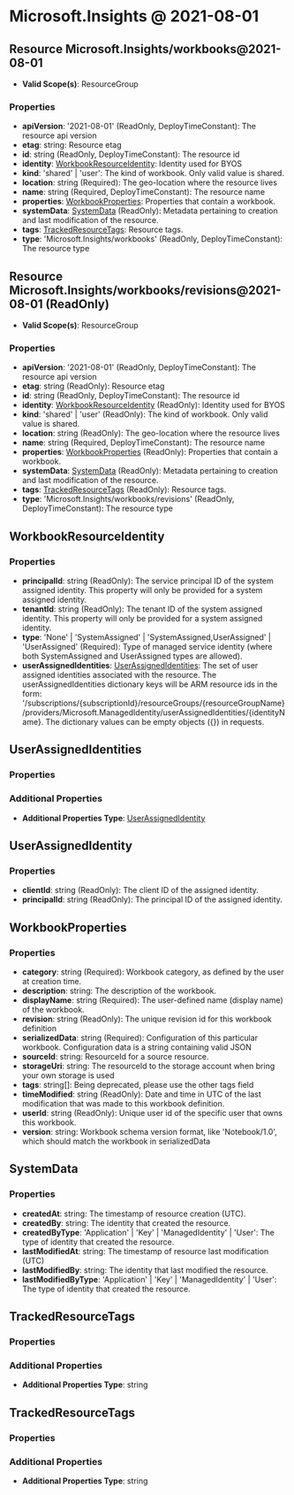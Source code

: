 # Microsoft.Insights @ 2021-08-01

## Resource Microsoft.Insights/workbooks@2021-08-01
* **Valid Scope(s)**: ResourceGroup
### Properties
* **apiVersion**: '2021-08-01' (ReadOnly, DeployTimeConstant): The resource api version
* **etag**: string: Resource etag
* **id**: string (ReadOnly, DeployTimeConstant): The resource id
* **identity**: [WorkbookResourceIdentity](#workbookresourceidentity): Identity used for BYOS
* **kind**: 'shared' | 'user': The kind of workbook. Only valid value is shared.
* **location**: string (Required): The geo-location where the resource lives
* **name**: string (Required, DeployTimeConstant): The resource name
* **properties**: [WorkbookProperties](#workbookproperties): Properties that contain a workbook.
* **systemData**: [SystemData](#systemdata) (ReadOnly): Metadata pertaining to creation and last modification of the resource.
* **tags**: [TrackedResourceTags](#trackedresourcetags): Resource tags.
* **type**: 'Microsoft.Insights/workbooks' (ReadOnly, DeployTimeConstant): The resource type

## Resource Microsoft.Insights/workbooks/revisions@2021-08-01 (ReadOnly)
* **Valid Scope(s)**: ResourceGroup
### Properties
* **apiVersion**: '2021-08-01' (ReadOnly, DeployTimeConstant): The resource api version
* **etag**: string (ReadOnly): Resource etag
* **id**: string (ReadOnly, DeployTimeConstant): The resource id
* **identity**: [WorkbookResourceIdentity](#workbookresourceidentity) (ReadOnly): Identity used for BYOS
* **kind**: 'shared' | 'user' (ReadOnly): The kind of workbook. Only valid value is shared.
* **location**: string (ReadOnly): The geo-location where the resource lives
* **name**: string (Required, DeployTimeConstant): The resource name
* **properties**: [WorkbookProperties](#workbookproperties) (ReadOnly): Properties that contain a workbook.
* **systemData**: [SystemData](#systemdata) (ReadOnly): Metadata pertaining to creation and last modification of the resource.
* **tags**: [TrackedResourceTags](#trackedresourcetags) (ReadOnly): Resource tags.
* **type**: 'Microsoft.Insights/workbooks/revisions' (ReadOnly, DeployTimeConstant): The resource type

## WorkbookResourceIdentity
### Properties
* **principalId**: string (ReadOnly): The service principal ID of the system assigned identity. This property will only be provided for a system assigned identity.
* **tenantId**: string (ReadOnly): The tenant ID of the system assigned identity. This property will only be provided for a system assigned identity.
* **type**: 'None' | 'SystemAssigned' | 'SystemAssigned,UserAssigned' | 'UserAssigned' (Required): Type of managed service identity (where both SystemAssigned and UserAssigned types are allowed).
* **userAssignedIdentities**: [UserAssignedIdentities](#userassignedidentities): The set of user assigned identities associated with the resource. The userAssignedIdentities dictionary keys will be ARM resource ids in the form: '/subscriptions/{subscriptionId}/resourceGroups/{resourceGroupName}/providers/Microsoft.ManagedIdentity/userAssignedIdentities/{identityName}. The dictionary values can be empty objects ({}) in requests.

## UserAssignedIdentities
### Properties
### Additional Properties
* **Additional Properties Type**: [UserAssignedIdentity](#userassignedidentity)

## UserAssignedIdentity
### Properties
* **clientId**: string (ReadOnly): The client ID of the assigned identity.
* **principalId**: string (ReadOnly): The principal ID of the assigned identity.

## WorkbookProperties
### Properties
* **category**: string (Required): Workbook category, as defined by the user at creation time.
* **description**: string: The description of the workbook.
* **displayName**: string (Required): The user-defined name (display name) of the workbook.
* **revision**: string (ReadOnly): The unique revision id for this workbook definition
* **serializedData**: string (Required): Configuration of this particular workbook. Configuration data is a string containing valid JSON
* **sourceId**: string: ResourceId for a source resource.
* **storageUri**: string: The resourceId to the storage account when bring your own storage is used
* **tags**: string[]: Being deprecated, please use the other tags field
* **timeModified**: string (ReadOnly): Date and time in UTC of the last modification that was made to this workbook definition.
* **userId**: string (ReadOnly): Unique user id of the specific user that owns this workbook.
* **version**: string: Workbook schema version format, like 'Notebook/1.0', which should match the workbook in serializedData

## SystemData
### Properties
* **createdAt**: string: The timestamp of resource creation (UTC).
* **createdBy**: string: The identity that created the resource.
* **createdByType**: 'Application' | 'Key' | 'ManagedIdentity' | 'User': The type of identity that created the resource.
* **lastModifiedAt**: string: The timestamp of resource last modification (UTC)
* **lastModifiedBy**: string: The identity that last modified the resource.
* **lastModifiedByType**: 'Application' | 'Key' | 'ManagedIdentity' | 'User': The type of identity that created the resource.

## TrackedResourceTags
### Properties
### Additional Properties
* **Additional Properties Type**: string

## TrackedResourceTags
### Properties
### Additional Properties
* **Additional Properties Type**: string

